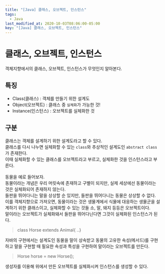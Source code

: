 ```yaml
---
title: "[Java] 클래스, 오브젝트, 인스턴스"
tags:
  - Java
last_modified_at: 2020-10-03T08:06:00-05:00
key: "[Java] 클래스, 오브젝트, 인스턴스"
---
```


# 클래스, 오브젝트, 인스턴스

객체지향에서의 클래스, 오브젝트, 인스턴스가 무엇인지 알아본다.<br>

<!--more-->

## 특징

- Class(클래스) : 객체를 만들기 위한 설계도
- Object(오브젝트) : 클래스 중 `실체화`가 가능한 것!
- Instance(인스턴스) : 오브젝트를 실체화한 것

## 구분

클래스는 객체를 설계하기 위한 설계도라고 할 수 있다.<br>
클래스를 다시 나누면 실체화할 수 있는 `class`와 추상적인 설계도인 `abstract class`가 존재한다.<br>
이때 실체화할 수 있는 클래스를 오브젝트라고 부르고, 실체화한 것을 인스턴스라고 부른다.<br>
<br>
동물을 예로 들어보자.<br>
동물이라는 개념은 우리 머릿속에 존재하고 구별이 되지만, 실제 세상에선 동물이라는 것은 실체화되어 존재하지 않는다.<br>
들판을 뛰어다니는 말을 상상할 순 있지만, 들판을 뛰어다니는 동물은 상상할 수 없다.<br>
이를 객체지향으로 가져오면, 동물이라는 것은 생물계에서 식물에 대응하는 생물군을 설계하기 위한 클래스이고, 실체화할 수 있는 것들 소, 말, 돼지 등등은 오브젝트이다.<br>
말이라는 오브젝트가 실체화돼서 들판을 뛰어다닌다면 그것이 실체화된 인스턴스가 된다.<br>

> class Horse extends Animal{ ..}

자바의 구현에서는 설계도인 동물을 말이 상속받고 동물의 고유한 속성(메서드)를 구현하고 말을 구현할 때 필요한 속성과 특성을 구현하여 말이라는 오브젝트를 만든다.<br>

> Horse horse = new Horse();

 생성자를 이용해 위에서 만든 오브젝트를 실체화시켜 인스턴스를 생성할 수 있다.<br>